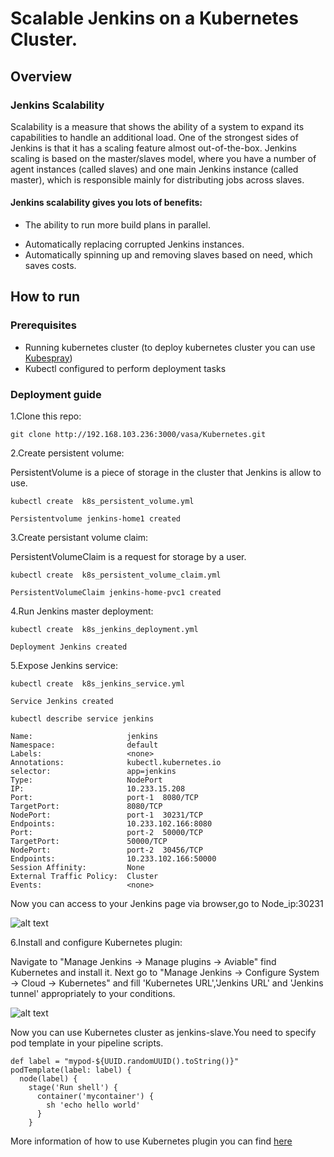 # Scalable Jenkins on a Kubernetes Cluster.

## Overview
### Jenkins Scalability

Scalability is a measure that shows the ability of a system to expand its capabilities to handle an additional load. One of the strongest sides of Jenkins is that it has a scaling feature almost out-of-the-box. Jenkins scaling is based on the master/slaves model, where you have a number of agent instances (called slaves) and one main Jenkins instance (called master), which is responsible mainly for distributing jobs across slaves.

#### Jenkins scalability gives you lots of benefits:

- The ability to run more build plans in parallel.
* Automatically replacing corrupted Jenkins instances.
* Automatically spinning up and removing slaves based on need, which saves costs.


## How to run
### Prerequisites
- Running kubernetes cluster (to deploy kubernetes cluster you can use [Kubespray](https://github.com/kubernetes-incubator/kubespray.git))
- Kubectl configured to perform deployment tasks


### Deployment guide

1.Clone this repo:

`git clone http://192.168.103.236:3000/vasa/Kubernetes.git`

2.Create persistent volume:

PersistentVolume  is a piece of storage in the cluster that Jenkins is allow to use.

`kubectl create  k8s_persistent_volume.yml`

`Persistentvolume jenkins-home1 created`

3.Create persistant volume claim:
 
 PersistentVolumeClaim  is a request for storage by a user.
 
 `kubectl create  k8s_persistent_volume_claim.yml`
 
 `PersistentVolumeClaim jenkins-home-pvc1 created`
 
4.Run Jenkins master deployment:
 
 `kubectl create  k8s_jenkins_deployment.yml`
 
 `Deployment Jenkins created`
 
5.Expose Jenkins service:

`kubectl create  k8s_jenkins_service.yml`

`Service Jenkins created`

```
kubectl describe service jenkins

Name:                     jenkins
Namespace:                default
Labels:                   <none>
Annotations:              kubectl.kubernetes.io
selector:                 app=jenkins
Type:                     NodePort
IP:                       10.233.15.208
Port:                     port-1  8080/TCP
TargetPort:               8080/TCP
NodePort:                 port-1  30231/TCP
Endpoints:                10.233.102.166:8080
Port:                     port-2  50000/TCP
TargetPort:               50000/TCP
NodePort:                 port-2  30456/TCP
Endpoints:                10.233.102.166:50000
Session Affinity:         None
External Traffic Policy:  Cluster
Events:                   <none>
```



Now you can access to your Jenkins page via browser,go to Node_ip:30231

![alt text](https://cdn2.hubspot.net/hubfs/208250/Blog_Images/scalablejenkins12.png)


6.Install and configure Kubernetes plugin:

Navigate to "Manage Jenkins -> Manage plugins -> Aviable" find Kubernetes and install it.
Next go to "Manage Jenkins -> Configure System -> Cloud -> Kubernetes" and fill 'Kubernetes URL','Jenkins URL' and 'Jenkins tunnel' appropriately to your conditions.

![alt text](https://dzone.com/storage/temp/8389797-scalablejenkins13.png)

Now you can use Kubernetes cluster as jenkins-slave.You need to specify pod template in your pipeline scripts.

```
def label = "mypod-${UUID.randomUUID().toString()}"
podTemplate(label: label) {
  node(label) {
    stage('Run shell') {
      container('mycontainer') {
        sh 'echo hello world'
      }
    }

```

More information of how to use Kubernetes plugin you can find [here]( https://github.com/jenkinsci/kubernetes-plugin)
